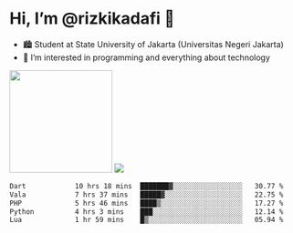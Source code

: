 # Hi, I’m @rizkikadafi 👋
- 🏙 Student at State University of Jakarta (Universitas Negeri Jakarta)
- 👀 I’m interested in programming and everything about technology
<img height="180em" src="https://github-readme-stats.vercel.app/api?username=rizkikadafi&show_icons=true&hide_border=true&&count_private=true&include_all_commits=true" />
<img src="https://github-readme-stats.vercel.app/api/top-langs/?username=rizkikadafi&show_icons=true&hide_border=true&&count_private=true&include_all_commits=true" />

<!--START_SECTION:waka-->

```txt
Dart            10 hrs 18 mins  ███████▓░░░░░░░░░░░░░░░░░   30.77 %
Vala            7 hrs 37 mins   █████▓░░░░░░░░░░░░░░░░░░░   22.75 %
PHP             5 hrs 46 mins   ████▒░░░░░░░░░░░░░░░░░░░░   17.27 %
Python          4 hrs 3 mins    ███░░░░░░░░░░░░░░░░░░░░░░   12.14 %
Lua             1 hr 59 mins    █▒░░░░░░░░░░░░░░░░░░░░░░░   05.94 %
```

<!--END_SECTION:waka-->

<!---
rizkikadafi/rizkikadafi is a ✨ special ✨ repository because its `README.md` (this file) appears on your GitHub profile.
You can click the Preview link to take a look at your changes.
--->
